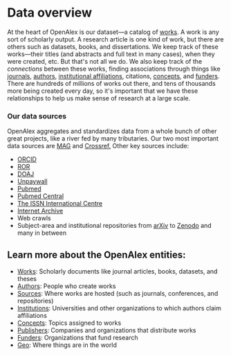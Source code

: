 # Data overview

At the heart of OpenAlex is our dataset—a catalog of [works](../the-data/the-data/works/). A work is any sort of scholarly output. A research article is one kind of work, but there are others such as datasets, books, and dissertations. We keep track of these works—their titles (and abstracts and full text in many cases), when they were created, etc. But that's not all we do. We also keep track of the _connections_ between these works, finding associations through things like [journals](../the-data/the-data/sources.md), [authors](../the-data/the-data/authors/), [institutional affiliations](../the-data/the-data/institutions.md), citations, [concepts](../the-data/the-data/concepts.md), and [funders](../the-data/the-data/funders.md). There are hundreds of millions of works out there, and tens of thousands more being created every day, so it's important that we have these relationships to help us make sense of research at a large scale.

### Our data sources

OpenAlex aggregates and standardizes data from a whole bunch of other great projects, like a river fed by many tributaries. Our two most important data sources are [MAG](https://aka.ms/msracad) and [Crossref.](https://www.crossref.org/) Other key sources include:

* [ORCID](https://orcid.org/)
* [ROR](https://ror.org/)
* [DOAJ](https://doaj.org/)
* [Unpaywall](https://unpaywall.org/)
* [Pubmed](https://pubmed.ncbi.nlm.nih.gov/)
* [Pubmed Central](https://www.ncbi.nlm.nih.gov/pmc/)
* [The ISSN International Centre](https://www.issn.org/)
* [Internet Archive](https://archive.org/details/GeneralIndex)
* Web crawls
* Subject-area and institutional repositories from [arXiv](https://arxiv.org/) to [Zenodo](https://zenodo.org/) and many in between

## Learn more about the OpenAlex entities:

* [Works](works.md): Scholarly documents like journal articles, books, datasets, and theses
* [Authors](authors.md): People who create works
* [Sources](sources.md): Where works are hosted (such as journals, conferences, and repositories)
* [Institutions](institutions.md): Universities and other organizations to which authors claim affiliations
* [Concepts](concepts.md): Topics assigned to works
* [Publishers](publishers.md): Companies and organizations that distribute works
* [Funders](funders.md): Organizations that fund research
* [Geo](geo.md): Where things are in the world
